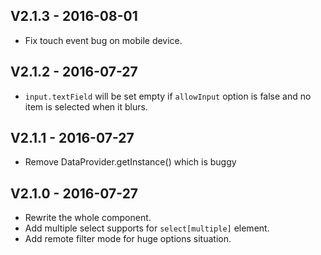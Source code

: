 
## V2.1.3 - 2016-08-01

* Fix touch event bug on mobile device.

## V2.1.2 - 2016-07-27

* `input.textField` will be set empty if `allowInput` option is false and no item is selected when it blurs.

## V2.1.1 - 2016-07-27

* Remove DataProvider.getInstance() which is buggy

## V2.1.0 - 2016-07-27

* Rewrite the whole component.
* Add multiple select supports for `select[multiple]` element.
* Add remote filter mode for huge options situation.
